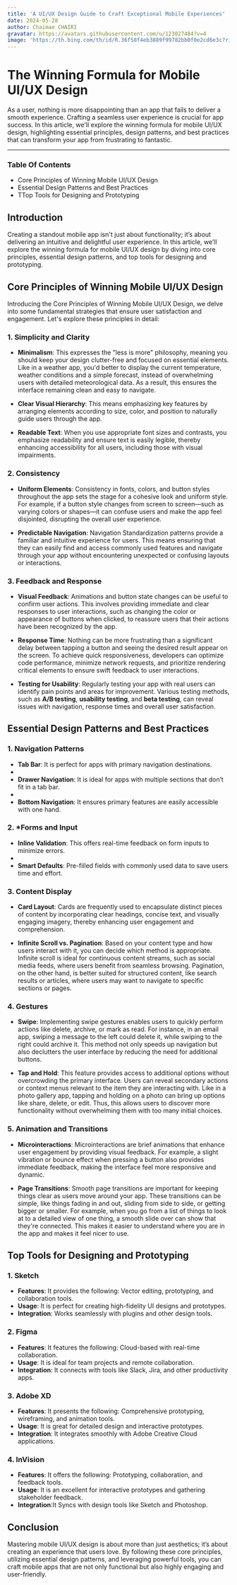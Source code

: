```yaml
---
title: 'A UI/UX Design Guide to Craft Exceptional Mobile Experiences'
date: 2024-05-28
author: Chaimae CHAIRI
gravatar: https://avatars.githubusercontent.com/u/123027484?v=4
image: 'https://th.bing.com/th/id/R.36f58f4eb3889f99782bb0f0e2cd6e3c?rik=nNoKLdhj%2bFSBug&pid=ImgRaw&r=0'
---
```


# The Winning Formula for Mobile UI/UX Design
As a user, nothing is more disappointing than an app that fails to deliver a smooth experience. Crafting a seamless user experience is crucial for app success. In this article, we'll explore the winning formula for mobile UI/UX design, highlighting essential principles, design patterns, and best practices that can transform your app from frustrating to fantastic.

---

### Table Of Contents

- Core Principles of Winning Mobile UI/UX Design
- Essential Design Patterns and Best Practices
- TTop Tools for Designing and Prototyping

## Introduction

Creating a standout mobile app isn't just about functionality; it’s about delivering an intuitive and delightful user experience. In this article, we’ll explore the winning formula for mobile UI/UX design by diving into core principles, essential design patterns, and top tools for designing and prototyping.

## Core Principles of Winning Mobile UI/UX Design 

Introducing the Core Principles of Winning Mobile UI/UX Design, we delve into some fundamental strategies that ensure user satisfaction and engagement. Let's explore these principles in detail:

### 1. Simplicity and Clarity

- **Minimalism**: This expresses the "less is more" philosophy, meaning you should keep your design clutter-free and focused on essential elements. Like in a weather app, you'd better to display the current temperature, weather conditions and a simple forecast, instead of overwhelming users with detailed meteorological data. As a result, this ensures the interface remaining clean and easy to navigate.

- **Clear Visual Hierarchy**: This means emphasizing key features by arranging elements according to size, color, and position to naturally guide users through the app.
  
- **Readable Text**: When you use appropriate font sizes and contrasts, you emphasize readability and ensure text is easily legible, thereby enhancing accessibility for all users, including those with visual impairments.

### 2. Consistency

- **Uniform Elements**: Consistency in fonts, colors, and button styles throughout the app sets the stage for a cohesive look and uniform style. For example, if a button style changes from screen to screen—such as varying colors or shapes—it can confuse users and make the app feel disjointed, disrupting the overall user experience.

- **Predictable Navigation**: Navigation Standardization patterns provide a familiar and intuitive experience for users. This means ensuring that they can easily find and access commonly used features and navigate through your app without encountering unexpected or confusing layouts or interactions.

### 3. Feedback and Response

- **Visual Feedback**: Animations and button state changes can be useful to confirm user actions. This involves providing immediate and clear responses to user interactions, such as changing the color or appearance of buttons when clicked, to reassure users that their actions have been recognized by the app.

- **Response Time**: Nothing can be more frustrating than a significant delay between tapping a button and seeing the desired result appear on the screen. To achieve quick responsiveness, developers can optimize code performance, minimize network requests, and prioritize rendering critical elements to ensure swift feedback to user interactions.

- **Testing for Usability**: Regularly testing your app with real users can identify pain points and areas for improvement. Various testing methods, such as __A/B testing__, __usability testing__, and __beta testing__, can reveal issues with navigation, response times and overall user satisfaction.

## Essential Design Patterns and Best Practices

### 1. Navigation Patterns

- **Tab Bar**: It is perfect for apps with primary navigation destinations.
- 
- **Drawer Navigation**: It is ideal for apps with multiple sections that don’t fit in a tab bar.
- 
- **Bottom Navigation**: It ensures primary features are easily accessible with one hand.

### 2. *Forms and Input

- **Inline Validation**: This offers real-time feedback on form inputs to minimize errors.
- 
- **Smart Defaults**: Pre-filled fields with commonly used data to save users time and effort.

### 3. Content Display

- **Card Layout**: Cards are frequently used to encapsulate distinct pieces of content by incorporating clear headings, concise text, and visually engaging imagery, thereby enhancing user engagement and comprehension.

- **Infinite Scroll vs. Pagination**: Based on your content type and how users interact with it, you can decide which method is appropriate. Infinite scroll is ideal for continuous content streams, such as social media feeds, where users benefit from seamless browsing. Pagination, on the other hand, is better suited for structured content, like search results or articles, where users may want to navigate to specific sections or pages.

### 4. Gestures

- **Swipe**: Implementing swipe gestures enables users to quickly perform actions like delete, archive, or mark as read. For instance, in an email app, swiping a message to the left could delete it, while swiping to the right could archive it. This method not only speeds up navigation but also declutters the user interface by reducing the need for additional buttons.
  
- **Tap and Hold**: This feature provides access to additional options without overcrowding the primary interface. Users can reveal secondary actions or context menus relevant to the item they are interacting with. Like in a photo gallery app, tapping and holding on a photo can bring up options like share, delete, or edit. Thus, this allows users to discover more functionality without overwhelming them with too many initial choices.

### 5. Animation and Transitions

- **Microinteractions**: Microinteractions are brief animations that enhance user engagement by providing visual feedback. For example, a slight vibration or bounce effect when pressing a button also provides immediate feedback, making the interface feel more responsive and dynamic.
  
- **Page Transitions**: Smooth page transitions are important for keeping things clear as users move around your app. These transitions can be simple, like things fading in and out, sliding from side to side, or getting bigger or smaller. For example, when you go from a list of things to look at to a detailed view of one thing, a smooth slide over can show that they're connected. This makes it easier to understand where you are in the app and makes it feel nicer to use.

## Top Tools for Designing and Prototyping

### 1. Sketch

- **Features**: It provides the following: Vector editing, prototyping, and collaboration tools.
- **Usage**: It is perfect for creating high-fidelity UI designs and prototypes.
- **Integration**: Works seamlessly with plugins and other design tools.

### 2. Figma

- **Features**: It features the following: Cloud-based with real-time collaboration.
- **Usage**: It is ideal for team projects and remote collaboration.
- **Integration**: It connects with tools like Slack, Jira, and other productivity apps.

### 3. Adobe XD

- **Features**: It presents the following: Comprehensive prototyping, wireframing, and animation tools.
- **Usage**: It is great for detailed design and interactive prototypes.
- **Integration**: It integrates smoothly with Adobe Creative Cloud applications.

### 4. InVision

- **Features**: It offers the following: Prototyping, collaboration, and feedback tools.
- **Usage**: It is an excellent for interactive prototypes and gathering stakeholder feedback.
- **Integration**:It Syncs with design tools like Sketch and Photoshop.

## Conclusion
Mastering mobile UI/UX design is about more than just aesthetics; it’s about creating an experience that users love. By following these core principles, utilizing essential design patterns, and leveraging powerful tools, you can craft mobile apps that are not only functional but also highly engaging and user-friendly.
